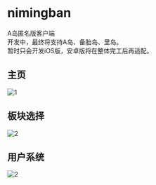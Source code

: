 # nimingban
A岛匿名版客户端  
开发中，最终将支持A岛、备胎岛、里岛。  
暂时只会开发iOS版，安卓版将在整体完工后再适配。  

## 主页
![1](https://mimage.mfweb.top/blog/2019/01/pink-1.png)   
## 板块选择
![2](https://mimage.mfweb.top/blog/2019/01/pink-2.png)   
## 用户系统
![2](https://mimage.mfweb.top/blog/2019/01/pink-3.png)   